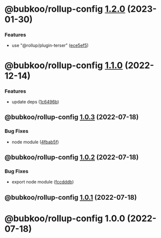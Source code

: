 # @bubkoo/rollup-config [1.2.0](https://github.com/bubkoo/configs/compare/@bubkoo/rollup-config@1.1.0...@bubkoo/rollup-config@1.2.0) (2023-01-30)


### Features

* use "@rollup/plugin-terser" ([ece5ef5](https://github.com/bubkoo/configs/commit/ece5ef508be85766a9cfd0306191da9783724bcc))

# @bubkoo/rollup-config [1.1.0](https://github.com/bubkoo/configs/compare/@bubkoo/rollup-config@1.0.3...@bubkoo/rollup-config@1.1.0) (2022-12-14)


### Features

* update deps ([1c6496b](https://github.com/bubkoo/configs/commit/1c6496b5683e138e66529a7e51f7b4cd788676b8))

## @bubkoo/rollup-config [1.0.3](https://github.com/bubkoo/configs/compare/@bubkoo/rollup-config@1.0.2...@bubkoo/rollup-config@1.0.3) (2022-07-18)


### Bug Fixes

* node module ([4fbab5f](https://github.com/bubkoo/configs/commit/4fbab5ffaf68d128fa15126051ae2921dec05eb8))

## @bubkoo/rollup-config [1.0.2](https://github.com/bubkoo/configs/compare/@bubkoo/rollup-config@1.0.1...@bubkoo/rollup-config@1.0.2) (2022-07-18)


### Bug Fixes

* export node module ([fccdddb](https://github.com/bubkoo/configs/commit/fccdddb26bc10be2cc5bb54d3d5cea161163071e))

## @bubkoo/rollup-config [1.0.1](https://github.com/bubkoo/configs/compare/@bubkoo/rollup-config@1.0.0...@bubkoo/rollup-config@1.0.1) (2022-07-18)

# @bubkoo/rollup-config 1.0.0 (2022-07-18)
